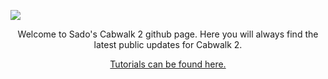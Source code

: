 ![](https://i.imgur.com/2QlinMn.png)

<p align="center">Welcome to Sado's Cabwalk 2 github page. Here you will always find the latest public updates for Cabwalk 2.
  
<p align="center"><a href=https://www.youtube.com>Tutorials can be found here.</a>

